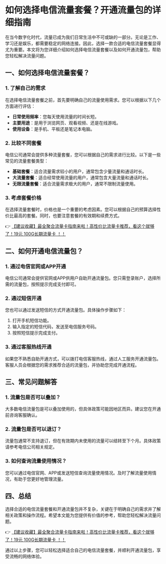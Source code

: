 # 如何选择电信流量套餐？开通流量包的详细指南

在当今数字化时代，流量已成为我们日常生活中不可或缺的一部分。无论是工作、学习还是娱乐，都需要稳定的网络连接。因此，选择一款合适的电信流量套餐显得尤为重要。本文将为您详细介绍如何选择电信流量套餐以及如何开通流量包，帮助您轻松解决流量问题。

## 一、如何选择电信流量套餐？

### 1. 了解自己的需求
在选择电信流量套餐之前，首先要明确自己的流量使用需求。您可以根据以下几个方面进行评估：
- **日常使用频率**：您每天使用流量的时间长短。
- **主要用途**：是用于浏览网页、观看视频、还是在线游戏。
- **使用设备**：是手机、平板还是笔记本电脑。

### 2. 比较不同套餐
电信公司通常会提供多种流量套餐，您可以根据自己的需求进行比较。以下是一些常见的流量套餐类型：
- **基础套餐**：适合流量需求较小的用户，通常包含少量流量和通话时长。
- **大流量套餐**：适合经常使用流量的用户，通常包含大量流量和通话时长。
- **无限流量套餐**：适合流量需求极大的用户，通常不限制流量使用。

### 3. 考虑套餐价格
在选择流量套餐时，价格也是一个重要的考虑因素。您可以根据自己的预算选择性价比最高的套餐。同时，也要注意套餐的有效期和续费方式。

👉 [【建议收藏】最全聚合流量卡指南来啦！高性价比流量卡推荐，看这个就够了！19元 100G长期流量卡 ！！](https://bit.ly/Liuliangka)

## 二、如何开通电信流量包？

### 1. 通过电信官网或APP开通
电信公司通常会提供官网或APP供用户自助开通流量包。您只需登录账户，选择所需的流量包，按照提示完成支付即可。

### 2. 通过短信开通
您也可以通过发送短信的方式开通流量包。具体操作步骤如下：
1. 打开手机短信功能。
2. 输入指定的短信代码，发送至电信服务号码。
3. 按照短信提示完成支付。

### 3. 通过客服热线开通
如果您不熟悉自助开通方式，可以拨打电信客服热线，通过人工服务开通流量包。客服人员会根据您的需求推荐合适的流量包，并协助您完成开通流程。

## 三、常见问题解答

### 1. 流量包是否可以叠加？
大多数电信流量包是可以叠加使用的，但具体政策可能因地区而异。建议您在开通前咨询客服确认。

### 2. 流量包是否可以退订？
流量包通常不支持退订，但在有效期内未使用的流量可以结转至下个月。具体政策请参考电信公司相关规定。

### 3. 如何查询流量使用情况？
您可以通过电信官网、APP或发送短信查询流量使用情况。及时了解流量使用情况，有助于您更好地管理流量。

## 四、总结

选择合适的电信流量套餐和开通流量包并不复杂，关键在于明确自己的需求并了解相关政策和操作流程。希望本文能为您提供有价值的参考，帮助您轻松解决流量问题。

👉 [【建议收藏】最全聚合流量卡指南来啦！高性价比流量卡推荐，看这个就够了！19元 100G长期流量卡 ！！](https://bit.ly/Liuliangka)

通过以上步骤，您可以轻松选择适合自己的电信流量套餐，并顺利开通流量包，享受流畅的网络体验。